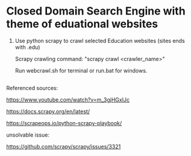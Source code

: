 # Closed Domain Search Engine with theme of eduational websites

1) Use python scrapy to crawl selected Education websites (sites ends with .edu)

    Scrapy crawling command: "scrapy crawl <crawler_name>"

    Run webcrawl.sh for terminal or run.bat for windows.

##
Referenced sources:

https://www.youtube.com/watch?v=m_3gjHGxIJc

https://docs.scrapy.org/en/latest/

https://scrapeops.io/python-scrapy-playbook/

unsolvable issue:

https://github.com/scrapy/scrapy/issues/3321
